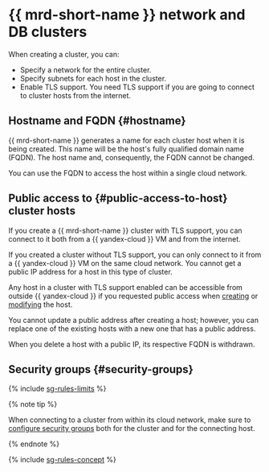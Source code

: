 # {{ mrd-short-name }} network and DB clusters


When creating a cluster, you can:

* Specify a network for the entire cluster.
* Specify subnets for each host in the cluster.
* Enable TLS support. You need TLS support if you are going to connect to cluster hosts from the internet.


## Hostname and FQDN {#hostname}

{{ mrd-short-name }} generates a name for each cluster host when it is being created. This name will be the host's fully qualified domain name (FQDN). The host name and, consequently, the FQDN cannot be changed.


You can use the FQDN to access the host within a single cloud network.

## Public access to {#public-access-to-host} cluster hosts

If you create a {{ mrd-short-name }} cluster with TLS support, you can connect to it both from a {{ yandex-cloud }} VM and from the internet.

If you created a cluster without TLS support, you can only connect to it from a {{ yandex-cloud }} VM on the same cloud network. You cannot get a public IP address for a host in this type of cluster.

Any host in a cluster with TLS support enabled can be accessible from outside {{ yandex-cloud }} if you requested public access when [creating](../operations/hosts.md#add) or [modifying](../operations/hosts.md#update) the host.

You cannot update a public address after creating a host; however, you can replace one of the existing hosts with a new one that has a public address.

When you delete a host with a public IP, its respective FQDN is withdrawn.

## Security groups {#security-groups}

{% include [sg-rules-limits](../../_includes/mdb/sg-rules-limits.md) %}

{% note tip %}

When connecting to a cluster from within its cloud network, make sure to [configure security groups](../operations/connect/index.md#configuring-security-groups) both for the cluster and for the connecting host.

{% endnote %}

{% include [sg-rules-concept](../../_includes/mdb/sg-rules-concept.md) %}

